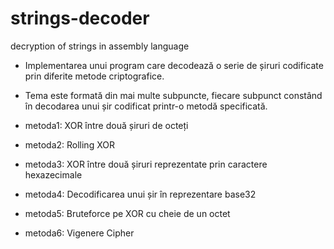 # strings-decoder
 decryption of strings in assembly language

 - Implementarea unui program care decodează o serie de șiruri codificate prin diferite metode criptografice.
 - Tema este formată din mai multe subpuncte, fiecare subpunct constând în decodarea unui șir codificat printr-o metodă specificată.

- metoda1: XOR între două șiruri de octeți
- metoda2: Rolling XOR
- metoda3: XOR între două șiruri reprezentate prin caractere hexazecimale
- metoda4: Decodificarea unui șir în reprezentare base32
- metoda5: Bruteforce pe XOR cu cheie de un octet
- metoda6: Vigenere Cipher
